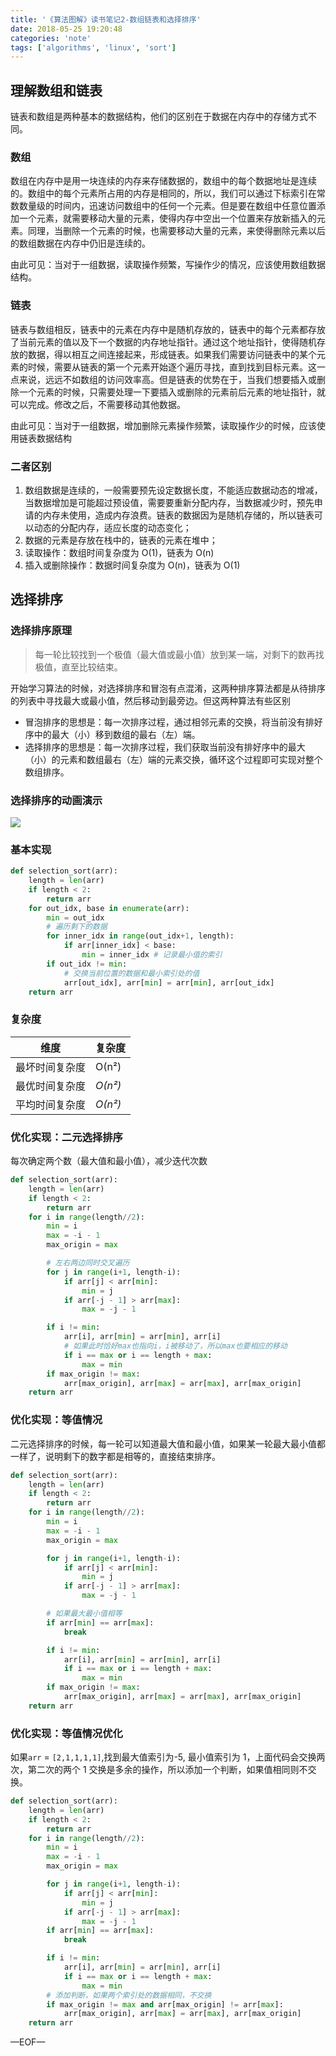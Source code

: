 ```yaml
---
title: '《算法图解》读书笔记2-数组链表和选择排序'
date: 2018-05-25 19:20:48
categories: 'note'
tags: ['algorithms', 'linux', 'sort']
---
```


## 理解数组和链表

链表和数组是两种基本的数据结构，他们的区别在于数据在内存中的存储方式不同。

### 数组

数组在内存中是用一块连续的内存来存储数据的，数组中的每个数据地址是连续的。数组中的每个元素所占用的内存是相同的，所以，我们可以通过下标索引在常数数量级的时间内，迅速访问数组中的任何一个元素。但是要在数组中任意位置添加一个元素，就需要移动大量的元素，使得内存中空出一个位置来存放新插入的元素。同理，当删除一个元素的时候，也需要移动大量的元素，来使得删除元素以后的数组数据在内存中仍旧是连续的。

由此可见：当对于一组数据，读取操作频繁，写操作少的情况，应该使用数组数据结构。

<!--more-->

### 链表

链表与数组相反，链表中的元素在内存中是随机存放的，链表中的每个元素都存放了当前元素的值以及下一个数据的内存地址指针。通过这个地址指针，使得随机存放的数据，得以相互之间连接起来，形成链表。如果我们需要访问链表中的某个元素的时候，需要从链表的第一个元素开始逐个遍历寻找，直到找到目标元素。这一点来说，远远不如数组的访问效率高。但是链表的优势在于，当我们想要插入或删除一个元素的时候，只需要处理一下要插入或删除的元素前后元素的地址指针，就可以完成。修改之后，不需要移动其他数据。

由此可见：当对于一组数据，增加删除元素操作频繁，读取操作少的时候，应该使用链表数据结构

### 二者区别

1. 数组数据是连续的，一般需要预先设定数据长度，不能适应数据动态的增减，当数据增加是可能超过预设值，需要要重新分配内存，当数据减少时，预先申请的内存未使用，造成内存浪费。链表的数据因为是随机存储的，所以链表可以动态的分配内存，适应长度的动态变化；
2. 数据的元素是存放在栈中的，链表的元素在堆中；
3. 读取操作：数组时间复杂度为 O(1)，链表为 O(n)
4. 插入或删除操作：数据时间复杂度为 O(n)，链表为 O(1)

## 选择排序

### 选择排序原理

> 每一轮比较找到一个极值（最大值或最小值）放到某一端，对剩下的数再找极值，直至比较结束。

开始学习算法的时候，对选择排序和冒泡有点混淆，这两种排序算法都是从待排序的列表中寻找最大或最小值，然后移动到最旁边。但这两种算法有些区别

- 冒泡排序的思想是：每一次排序过程，通过相邻元素的交换，将当前没有排好序中的最大（小）移到数组的最右（左）端。
- 选择排序的思想是：每一次排序过程，我们获取当前没有排好序中的最大（小）的元素和数组最右（左）端的元素交换，循环这个过程即可实现对整个数组排序。

### 选择排序的动画演示

![](http://vimiix-blog.oss-cn-qingdao.aliyuncs.com/SelectionSort_Avg_case.gif)

### 基本实现

```python
def selection_sort(arr):
    length = len(arr)
    if length < 2:
        return arr
    for out_idx, base in enumerate(arr):
        min = out_idx
        # 遍历剩下的数据
        for inner_idx in range(out_idx+1, length):
            if arr[inner_idx] < base:
                min = inner_idx # 记录最小值的索引
        if out_idx != min:
            # 交换当前位置的数据和最小索引处的值
            arr[out_idx], arr[min] = arr[min], arr[out_idx]
    return arr
```

### 复杂度

| 维度           | 复杂度  |
| -------------- | ------- |
| 最坏时间复杂度 | О(n²)   |
| 最优时间复杂度 | _О(n²)_ |
| 平均时间复杂度 | _О(n²)_ |

### 优化实现：二元选择排序

每次确定两个数（最大值和最小值），减少迭代次数

```python
def selection_sort(arr):
    length = len(arr)
    if length < 2:
        return arr
    for i in range(length//2):
        min = i
        max = -i - 1
        max_origin = max

        # 左右两边同时交叉遍历
        for j in range(i+1, length-i):
            if arr[j] < arr[min]:
                min = j
            if arr[-j - 1] > arr[max]:
                max = -j - 1

        if i != min:
            arr[i], arr[min] = arr[min], arr[i]
            # 如果此时恰好max也指向i，i被移动了，所以max也要相应的移动
            if i == max or i == length + max:
                max = min
        if max_origin != max:
            arr[max_origin], arr[max] = arr[max], arr[max_origin]
    return arr

```

### 优化实现：等值情况

二元选择排序的时候，每一轮可以知道最大值和最小值，如果某一轮最大最小值都一样了，说明剩下的数字都是相等的，直接结束排序。

```python
def selection_sort(arr):
    length = len(arr)
    if length < 2:
        return arr
    for i in range(length//2):
        min = i
        max = -i - 1
        max_origin = max

        for j in range(i+1, length-i):
            if arr[j] < arr[min]:
                min = j
            if arr[-j - 1] > arr[max]:
                max = -j - 1

        # 如果最大最小值相等
        if arr[min] == arr[max]:
            break

        if i != min:
            arr[i], arr[min] = arr[min], arr[i]
            if i == max or i == length + max:
                max = min
        if max_origin != max:
            arr[max_origin], arr[max] = arr[max], arr[max_origin]
    return arr
```

### 优化实现：等值情况优化

如果`arr` = `[2,1,1,1,1]`,找到最大值索引为-5, 最小值索引为 1，上面代码会交换两次，第二次的两个 1 交换是多余的操作，所以添加一个判断，如果值相同则不交换。

```python
def selection_sort(arr):
    length = len(arr)
    if length < 2:
        return arr
    for i in range(length//2):
        min = i
        max = -i - 1
        max_origin = max

        for j in range(i+1, length-i):
            if arr[j] < arr[min]:
                min = j
            if arr[-j - 1] > arr[max]:
                max = -j - 1
        if arr[min] == arr[max]:
            break

        if i != min:
            arr[i], arr[min] = arr[min], arr[i]
            if i == max or i == length + max:
                max = min
        # 添加判断，如果两个索引处的数据相同，不交换
        if max_origin != max and arr[max_origin] != arr[max]:
            arr[max_origin], arr[max] = arr[max], arr[max_origin]
    return arr
```

—EOF—
